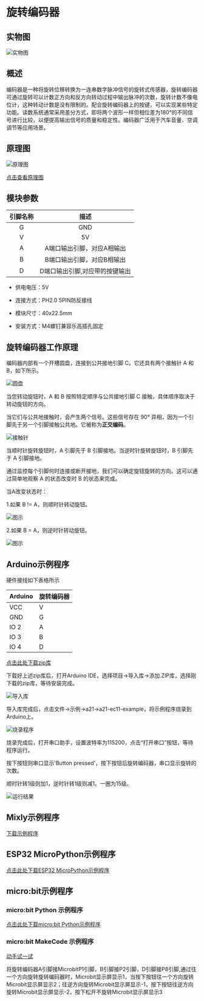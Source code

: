 # 旋转编码器

## 实物图

![实物图](picture/rotary_encoder_module_assembly.png)

## 概述

  编码器是一种将旋转位移转换为一连串数字脉冲信号的旋转式传感器，旋转编码器可通过旋转可以计数正方向和反方向转动过程中输出脉冲的次数，旋转计数不像电位计，这种转动计数是没有限制的。配合旋转编码器上的按键，可以实现某些特定功能。读数系统通常采用差分方式，即将两个波形一样但相位差为180°的不同信号进行比较，以便提高输出信号的质量和稳定性。编码器广泛用于汽车音量、空调调节等应用场景。

## 原理图

![原理图](picture/rotary_encoder_module_schematic.png)

<a href="zh-cn/ph2.0_sensors/base_input_module/rotary_encoder_module/rotary_encoder_module_schematic.pdf" target="_blank">点击查看原理图</a>

## 模块参数

| 引脚名称 |              描述              |
| :------: | :----------------------------: |
|    G     |              GND               |
|    V     |               5V               |
|    A     |   A端口输出引脚，对应A相输出   |
|    B     |   B端口输出引脚，对应B相输出   |
|    D     | D端口输出引脚,对应带的按键输出 |

- 供电电压：5V

- 连接方式：PH2.0 5PIN防反接线

- 模块尺寸：40x22.5mm

- 安装方式：M4螺钉兼容乐高插孔固定

## 旋转编码器工作原理

编码器内部有一个开槽圆盘，连接到公共接地引脚 C。它还具有两个接触针 A 和 B，如下所示。

![圆盘](picture/2.png)

当您转动旋钮时，A 和 B 按照特定顺序与公共接地引脚 C 接触，具体顺序取决于转动旋钮的方向。

当它们与公共地接触时，会产生两个信号。这些信号存在 90° 异相，因为一个引脚先于另一个引脚接触公共地。它被称为**正交编码**。

![接触针](picture/3.gif)

当顺时针旋转旋钮时，A 引脚先于 B 引脚接地。当逆时针旋转旋钮时，B 引脚先于 A 引脚接地。

通过监控每个引脚何时连接或断开接地，我们可以确定旋钮旋转的方向。这可以通过简单地观察 A 的状态改变时 B 的状态来完成。

当A改变状态时：

1.如果 B != A，则顺时针转动旋钮。

![图示](picture/4.png)

2.如果 B = A，则逆时针转动旋钮。

![图示](picture/5.png)

## Arduino示例程序

硬件接线如下表格所示

| Arduino | 旋转编码器 |
| ------- | ---------- |
| VCC     | V          |
| GND     | G          |
| IO 2    | A          |
| IO 3    | B          |
| IO 4    | D          |

<a href="zh-cn/ph2.0_sensors/base_input_module/rotary_encoder_module/a21-master.zip" download>点击此处下载zip库</a>

下载好上述zip库后，打开Arduino IDE，选择项目->导入库->添加.ZIP库，选择刚下载的zip库，等待安装完成。

![导入库](picture/01.jpg)

导入库完成后，点击文件->示例->a21->a21-ec11-example，将示例程序烧录到Arduino上。

![烧录程序](picture/02.jpg)

烧录完成后，打开串口助手，设置波特率为115200，点击“打开串口”按钮，等待程序运行。

按下按钮则串口显示'Button pressed'，按下按钮后旋转编码器，串口显示旋转的次数。

顺时针转1级则加1，逆时针转1级则减1。一圈为15级。

![运行结果](picture/uart.jpg)

## Mixly示例程序

<a href="zh-cn/ph2.0_sensors/base_input_module/rotary_encoder_module/rotary_encoder_Mixly_demo.zip" download>下载示例程序</a>

## ESP32 MicroPython示例程序

<a href="zh-cn/ph2.0_sensors/base_input_module/rotary_encoder_module/ec11_esp32_micropython.zip" download>点击此处下载ESP32 MicroPython示例程序</a>

## micro:bit示例程序

### micro:bit Python 示例程序

<a href="zh-cn/ph2.0_sensors/base_input_module/rotary_encoder_module/ec11_microbit_micropython.zip" download>点击此处下载micro:bit Python示例程序</a>

### micro:bit MakeCode 示例程序

<a href="https://makecode.microbit.org/_Aspg3ah3sXL0" target="_blank">动手试一试</a>

将旋转编码器A引脚接MicrobitP1引脚，B引脚接P2引脚，D引脚接P8引脚,通过往一个方向旋转旋转编码器时，Microbit显示屏显示1，当按下按钮往一个方向旋转Microbit显示屏显示2；往逆方向旋转Microbit显示屏显示-1，按下按钮往逆方向旋转Microbit显示屏显示-2，按下松开不旋转Microbit显示屏显示3
